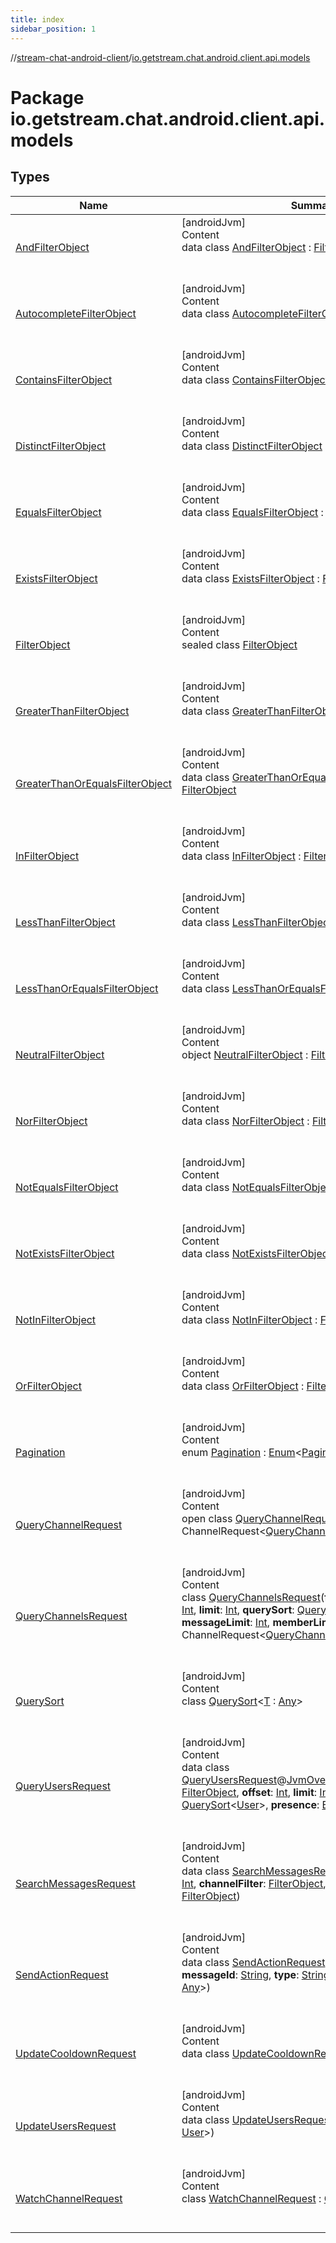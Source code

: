 ```yaml
---
title: index
sidebar_position: 1
---
```

//[stream-chat-android-client](../../index.md)/[io.getstream.chat.android.client.api.models](index.md)



# Package io.getstream.chat.android.client.api.models  


## Types  
  
|  Name |  Summary | 
|---|---|
| <a name="io.getstream.chat.android.client.api.models/AndFilterObject///PointingToDeclaration/"></a>[AndFilterObject](AndFilterObject/index.md)| <a name="io.getstream.chat.android.client.api.models/AndFilterObject///PointingToDeclaration/"></a>[androidJvm]  <br/>Content  <br/>data class [AndFilterObject](AndFilterObject/index.md) : [FilterObject](FilterObject/index.md)  <br/><br/><br/>|
| <a name="io.getstream.chat.android.client.api.models/AutocompleteFilterObject///PointingToDeclaration/"></a>[AutocompleteFilterObject](AutocompleteFilterObject/index.md)| <a name="io.getstream.chat.android.client.api.models/AutocompleteFilterObject///PointingToDeclaration/"></a>[androidJvm]  <br/>Content  <br/>data class [AutocompleteFilterObject](AutocompleteFilterObject/index.md) : [FilterObject](FilterObject/index.md)  <br/><br/><br/>|
| <a name="io.getstream.chat.android.client.api.models/ContainsFilterObject///PointingToDeclaration/"></a>[ContainsFilterObject](ContainsFilterObject/index.md)| <a name="io.getstream.chat.android.client.api.models/ContainsFilterObject///PointingToDeclaration/"></a>[androidJvm]  <br/>Content  <br/>data class [ContainsFilterObject](ContainsFilterObject/index.md) : [FilterObject](FilterObject/index.md)  <br/><br/><br/>|
| <a name="io.getstream.chat.android.client.api.models/DistinctFilterObject///PointingToDeclaration/"></a>[DistinctFilterObject](DistinctFilterObject/index.md)| <a name="io.getstream.chat.android.client.api.models/DistinctFilterObject///PointingToDeclaration/"></a>[androidJvm]  <br/>Content  <br/>data class [DistinctFilterObject](DistinctFilterObject/index.md) : [FilterObject](FilterObject/index.md)  <br/><br/><br/>|
| <a name="io.getstream.chat.android.client.api.models/EqualsFilterObject///PointingToDeclaration/"></a>[EqualsFilterObject](EqualsFilterObject/index.md)| <a name="io.getstream.chat.android.client.api.models/EqualsFilterObject///PointingToDeclaration/"></a>[androidJvm]  <br/>Content  <br/>data class [EqualsFilterObject](EqualsFilterObject/index.md) : [FilterObject](FilterObject/index.md)  <br/><br/><br/>|
| <a name="io.getstream.chat.android.client.api.models/ExistsFilterObject///PointingToDeclaration/"></a>[ExistsFilterObject](ExistsFilterObject/index.md)| <a name="io.getstream.chat.android.client.api.models/ExistsFilterObject///PointingToDeclaration/"></a>[androidJvm]  <br/>Content  <br/>data class [ExistsFilterObject](ExistsFilterObject/index.md) : [FilterObject](FilterObject/index.md)  <br/><br/><br/>|
| <a name="io.getstream.chat.android.client.api.models/FilterObject///PointingToDeclaration/"></a>[FilterObject](FilterObject/index.md)| <a name="io.getstream.chat.android.client.api.models/FilterObject///PointingToDeclaration/"></a>[androidJvm]  <br/>Content  <br/>sealed class [FilterObject](FilterObject/index.md)  <br/><br/><br/>|
| <a name="io.getstream.chat.android.client.api.models/GreaterThanFilterObject///PointingToDeclaration/"></a>[GreaterThanFilterObject](GreaterThanFilterObject/index.md)| <a name="io.getstream.chat.android.client.api.models/GreaterThanFilterObject///PointingToDeclaration/"></a>[androidJvm]  <br/>Content  <br/>data class [GreaterThanFilterObject](GreaterThanFilterObject/index.md) : [FilterObject](FilterObject/index.md)  <br/><br/><br/>|
| <a name="io.getstream.chat.android.client.api.models/GreaterThanOrEqualsFilterObject///PointingToDeclaration/"></a>[GreaterThanOrEqualsFilterObject](GreaterThanOrEqualsFilterObject/index.md)| <a name="io.getstream.chat.android.client.api.models/GreaterThanOrEqualsFilterObject///PointingToDeclaration/"></a>[androidJvm]  <br/>Content  <br/>data class [GreaterThanOrEqualsFilterObject](GreaterThanOrEqualsFilterObject/index.md) : [FilterObject](FilterObject/index.md)  <br/><br/><br/>|
| <a name="io.getstream.chat.android.client.api.models/InFilterObject///PointingToDeclaration/"></a>[InFilterObject](InFilterObject/index.md)| <a name="io.getstream.chat.android.client.api.models/InFilterObject///PointingToDeclaration/"></a>[androidJvm]  <br/>Content  <br/>data class [InFilterObject](InFilterObject/index.md) : [FilterObject](FilterObject/index.md)  <br/><br/><br/>|
| <a name="io.getstream.chat.android.client.api.models/LessThanFilterObject///PointingToDeclaration/"></a>[LessThanFilterObject](LessThanFilterObject/index.md)| <a name="io.getstream.chat.android.client.api.models/LessThanFilterObject///PointingToDeclaration/"></a>[androidJvm]  <br/>Content  <br/>data class [LessThanFilterObject](LessThanFilterObject/index.md) : [FilterObject](FilterObject/index.md)  <br/><br/><br/>|
| <a name="io.getstream.chat.android.client.api.models/LessThanOrEqualsFilterObject///PointingToDeclaration/"></a>[LessThanOrEqualsFilterObject](LessThanOrEqualsFilterObject/index.md)| <a name="io.getstream.chat.android.client.api.models/LessThanOrEqualsFilterObject///PointingToDeclaration/"></a>[androidJvm]  <br/>Content  <br/>data class [LessThanOrEqualsFilterObject](LessThanOrEqualsFilterObject/index.md) : [FilterObject](FilterObject/index.md)  <br/><br/><br/>|
| <a name="io.getstream.chat.android.client.api.models/NeutralFilterObject///PointingToDeclaration/"></a>[NeutralFilterObject](NeutralFilterObject/index.md)| <a name="io.getstream.chat.android.client.api.models/NeutralFilterObject///PointingToDeclaration/"></a>[androidJvm]  <br/>Content  <br/>object [NeutralFilterObject](NeutralFilterObject/index.md) : [FilterObject](FilterObject/index.md)  <br/><br/><br/>|
| <a name="io.getstream.chat.android.client.api.models/NorFilterObject///PointingToDeclaration/"></a>[NorFilterObject](NorFilterObject/index.md)| <a name="io.getstream.chat.android.client.api.models/NorFilterObject///PointingToDeclaration/"></a>[androidJvm]  <br/>Content  <br/>data class [NorFilterObject](NorFilterObject/index.md) : [FilterObject](FilterObject/index.md)  <br/><br/><br/>|
| <a name="io.getstream.chat.android.client.api.models/NotEqualsFilterObject///PointingToDeclaration/"></a>[NotEqualsFilterObject](NotEqualsFilterObject/index.md)| <a name="io.getstream.chat.android.client.api.models/NotEqualsFilterObject///PointingToDeclaration/"></a>[androidJvm]  <br/>Content  <br/>data class [NotEqualsFilterObject](NotEqualsFilterObject/index.md) : [FilterObject](FilterObject/index.md)  <br/><br/><br/>|
| <a name="io.getstream.chat.android.client.api.models/NotExistsFilterObject///PointingToDeclaration/"></a>[NotExistsFilterObject](NotExistsFilterObject/index.md)| <a name="io.getstream.chat.android.client.api.models/NotExistsFilterObject///PointingToDeclaration/"></a>[androidJvm]  <br/>Content  <br/>data class [NotExistsFilterObject](NotExistsFilterObject/index.md) : [FilterObject](FilterObject/index.md)  <br/><br/><br/>|
| <a name="io.getstream.chat.android.client.api.models/NotInFilterObject///PointingToDeclaration/"></a>[NotInFilterObject](NotInFilterObject/index.md)| <a name="io.getstream.chat.android.client.api.models/NotInFilterObject///PointingToDeclaration/"></a>[androidJvm]  <br/>Content  <br/>data class [NotInFilterObject](NotInFilterObject/index.md) : [FilterObject](FilterObject/index.md)  <br/><br/><br/>|
| <a name="io.getstream.chat.android.client.api.models/OrFilterObject///PointingToDeclaration/"></a>[OrFilterObject](OrFilterObject/index.md)| <a name="io.getstream.chat.android.client.api.models/OrFilterObject///PointingToDeclaration/"></a>[androidJvm]  <br/>Content  <br/>data class [OrFilterObject](OrFilterObject/index.md) : [FilterObject](FilterObject/index.md)  <br/><br/><br/>|
| <a name="io.getstream.chat.android.client.api.models/Pagination///PointingToDeclaration/"></a>[Pagination](Pagination/index.md)| <a name="io.getstream.chat.android.client.api.models/Pagination///PointingToDeclaration/"></a>[androidJvm]  <br/>Content  <br/>enum [Pagination](Pagination/index.md) : [Enum](https://kotlinlang.org/api/latest/jvm/stdlib/kotlin/-enum/index.html)&lt;[Pagination](Pagination/index.md)&gt;   <br/><br/><br/>|
| <a name="io.getstream.chat.android.client.api.models/QueryChannelRequest///PointingToDeclaration/"></a>[QueryChannelRequest](QueryChannelRequest/index.md)| <a name="io.getstream.chat.android.client.api.models/QueryChannelRequest///PointingToDeclaration/"></a>[androidJvm]  <br/>Content  <br/>open class [QueryChannelRequest](QueryChannelRequest/index.md) : ChannelRequest&lt;[QueryChannelRequest](QueryChannelRequest/index.md)&gt;   <br/><br/><br/>|
| <a name="io.getstream.chat.android.client.api.models/QueryChannelsRequest///PointingToDeclaration/"></a>[QueryChannelsRequest](QueryChannelsRequest/index.md)| <a name="io.getstream.chat.android.client.api.models/QueryChannelsRequest///PointingToDeclaration/"></a>[androidJvm]  <br/>Content  <br/>class [QueryChannelsRequest](QueryChannelsRequest/index.md)(**filter**: [FilterObject](FilterObject/index.md), **offset**: [Int](https://kotlinlang.org/api/latest/jvm/stdlib/kotlin/-int/index.html), **limit**: [Int](https://kotlinlang.org/api/latest/jvm/stdlib/kotlin/-int/index.html), **querySort**: [QuerySort](QuerySort/index.md)&lt;[Channel](../io.getstream.chat.android.client.models/Channel/index.md)&gt;, **messageLimit**: [Int](https://kotlinlang.org/api/latest/jvm/stdlib/kotlin/-int/index.html), **memberLimit**: [Int](https://kotlinlang.org/api/latest/jvm/stdlib/kotlin/-int/index.html)) : ChannelRequest&lt;[QueryChannelsRequest](QueryChannelsRequest/index.md)&gt;   <br/><br/><br/>|
| <a name="io.getstream.chat.android.client.api.models/QuerySort///PointingToDeclaration/"></a>[QuerySort](QuerySort/index.md)| <a name="io.getstream.chat.android.client.api.models/QuerySort///PointingToDeclaration/"></a>[androidJvm]  <br/>Content  <br/>class [QuerySort](QuerySort/index.md)&lt;[T](QuerySort/index.md) : [Any](https://kotlinlang.org/api/latest/jvm/stdlib/kotlin/-any/index.html)&gt;  <br/><br/><br/>|
| <a name="io.getstream.chat.android.client.api.models/QueryUsersRequest///PointingToDeclaration/"></a>[QueryUsersRequest](QueryUsersRequest/index.md)| <a name="io.getstream.chat.android.client.api.models/QueryUsersRequest///PointingToDeclaration/"></a>[androidJvm]  <br/>Content  <br/>data class [QueryUsersRequest](QueryUsersRequest/index.md)@[JvmOverloads](https://kotlinlang.org/api/latest/jvm/stdlib/kotlin.jvm/-jvm-overloads/index.html)()constructor(**filter**: [FilterObject](FilterObject/index.md), **offset**: [Int](https://kotlinlang.org/api/latest/jvm/stdlib/kotlin/-int/index.html), **limit**: [Int](https://kotlinlang.org/api/latest/jvm/stdlib/kotlin/-int/index.html), **querySort**: [QuerySort](QuerySort/index.md)&lt;[User](../io.getstream.chat.android.client.models/User/index.md)&gt;, **presence**: [Boolean](https://kotlinlang.org/api/latest/jvm/stdlib/kotlin/-boolean/index.html))  <br/><br/><br/>|
| <a name="io.getstream.chat.android.client.api.models/SearchMessagesRequest///PointingToDeclaration/"></a>[SearchMessagesRequest](SearchMessagesRequest/index.md)| <a name="io.getstream.chat.android.client.api.models/SearchMessagesRequest///PointingToDeclaration/"></a>[androidJvm]  <br/>Content  <br/>data class [SearchMessagesRequest](SearchMessagesRequest/index.md)(**offset**: [Int](https://kotlinlang.org/api/latest/jvm/stdlib/kotlin/-int/index.html), **limit**: [Int](https://kotlinlang.org/api/latest/jvm/stdlib/kotlin/-int/index.html), **channelFilter**: [FilterObject](FilterObject/index.md), **messageFilter**: [FilterObject](FilterObject/index.md))  <br/><br/><br/>|
| <a name="io.getstream.chat.android.client.api.models/SendActionRequest///PointingToDeclaration/"></a>[SendActionRequest](SendActionRequest/index.md)| <a name="io.getstream.chat.android.client.api.models/SendActionRequest///PointingToDeclaration/"></a>[androidJvm]  <br/>Content  <br/>data class [SendActionRequest](SendActionRequest/index.md)(**channelId**: [String](https://kotlinlang.org/api/latest/jvm/stdlib/kotlin/-string/index.html), **messageId**: [String](https://kotlinlang.org/api/latest/jvm/stdlib/kotlin/-string/index.html), **type**: [String](https://kotlinlang.org/api/latest/jvm/stdlib/kotlin/-string/index.html), **formData**: [Map](https://kotlinlang.org/api/latest/jvm/stdlib/kotlin.collections/-map/index.html)&lt;[Any](https://kotlinlang.org/api/latest/jvm/stdlib/kotlin/-any/index.html), [Any](https://kotlinlang.org/api/latest/jvm/stdlib/kotlin/-any/index.html)&gt;)  <br/><br/><br/>|
| <a name="io.getstream.chat.android.client.api.models/UpdateCooldownRequest///PointingToDeclaration/"></a>[UpdateCooldownRequest](UpdateCooldownRequest/index.md)| <a name="io.getstream.chat.android.client.api.models/UpdateCooldownRequest///PointingToDeclaration/"></a>[androidJvm]  <br/>Content  <br/>data class [UpdateCooldownRequest](UpdateCooldownRequest/index.md)(**cooldown**: [Int](https://kotlinlang.org/api/latest/jvm/stdlib/kotlin/-int/index.html))  <br/><br/><br/>|
| <a name="io.getstream.chat.android.client.api.models/UpdateUsersRequest///PointingToDeclaration/"></a>[UpdateUsersRequest](UpdateUsersRequest/index.md)| <a name="io.getstream.chat.android.client.api.models/UpdateUsersRequest///PointingToDeclaration/"></a>[androidJvm]  <br/>Content  <br/>data class [UpdateUsersRequest](UpdateUsersRequest/index.md)(**users**: [Map](https://kotlinlang.org/api/latest/jvm/stdlib/kotlin.collections/-map/index.html)&lt;[String](https://kotlinlang.org/api/latest/jvm/stdlib/kotlin/-string/index.html), [User](../io.getstream.chat.android.client.models/User/index.md)&gt;)  <br/><br/><br/>|
| <a name="io.getstream.chat.android.client.api.models/WatchChannelRequest///PointingToDeclaration/"></a>[WatchChannelRequest](WatchChannelRequest/index.md)| <a name="io.getstream.chat.android.client.api.models/WatchChannelRequest///PointingToDeclaration/"></a>[androidJvm]  <br/>Content  <br/>class [WatchChannelRequest](WatchChannelRequest/index.md) : [QueryChannelRequest](QueryChannelRequest/index.md)  <br/><br/><br/>|

